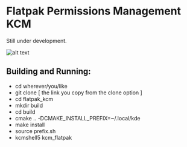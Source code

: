 <!---
SPDX-FileCopyrightText: 2022 Suhaas Joshi <joshiesuhaas0@gmail.com>
SPDX-License-Identifier: GPL-2.0-or-later
-->

# Flatpak Permissions Management KCM

Still under development.

![alt text](https://invent.kde.org/jsuhaas/flatpak-kcm/uploads/cd0eee337bc3568af2f2d74a95a8e413/TITLES.png)

## Building and Running:

- cd wherever/you/like
- git clone [ the link you copy from the clone option ]
- cd flatpak_kcm
- mkdir build
- cd build
- cmake .. -DCMAKE_INSTALL_PREFIX=~/.local/kde
- make install
- source prefix.sh
- kcmshell5 kcm_flatpak
